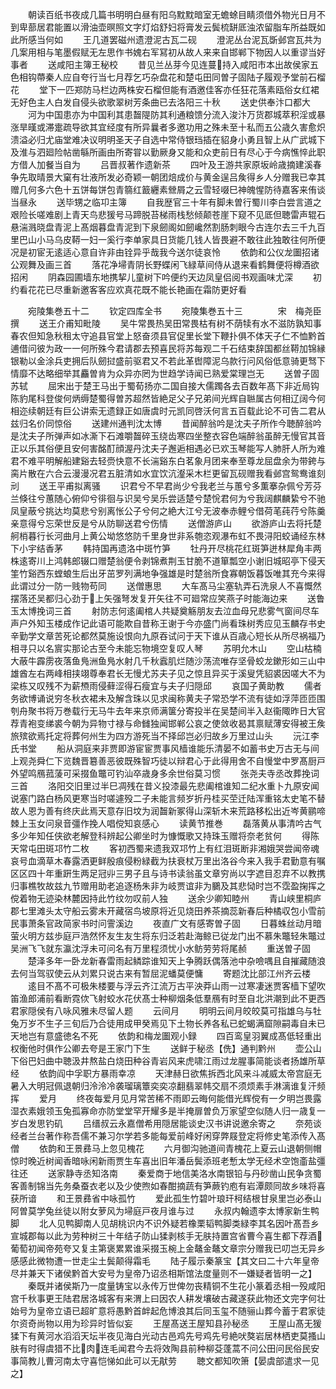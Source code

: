 <!-- { "loadSidebar": true } -->
　　朝读百纸书夜成几篇书明明白昼有阳乌黕黕暗室无蟾蜍目睛须借外物光日月不到卑蔀居君能置以滑油壶暝照文字灯焰舒妇将膏发云鬓梳缾厎浊浓留脂车所益既如此所感当何如
　　王几道罢磁州遗澄泥古瓦二砚
　　澄泥丛台泥瓦斲邺宫瓦共为几案用相与笔墨假赋无左思作书媿右军冩初从故人来来自邯郸下物因人以重谬当好事者
　　送咸阳主簿王秘校
　　昔见兰丛芽今见连蔓持入咸阳市本出故侯家五色相钩蔕秦人应自夸行当七月荐乞巧杂盘花和楚屯田同曽子固陆子履观予堂前石榴花
　　堂下一匹郑防马栏边两株安石榴但能有酒邀佳客亦任狂花落素瓯俗女红裙无好色主人白发自侵头欲歌翠树芳条曲已去洛阳三十秋
　　送史供奉汴口都大
　　河为中国患亦为中国利其患齧隄防其利通粮馈分流入浚汴万货郡城萃积淫或暴涨旱暵或滞疐疏导欲其宜经度有所异曩者多邀功用之殊未至十私而五公歳久害愈炽溃溢必归尤庙堂难决议明明圣天子自选中常侍银珰插在貂身小勇且智上从广武城下及淮与泗廻险帖凿緐所画由所寄甞以勤厥身又能和众吏前日有尽心于今病憔悴此职方借人加餐当自为
　　吕晋叔著作遗新茶
　　四叶及王游共家原坂岭歳摘建溪春争先取晴景大窠有壮液所发必奇颖一朝团焙成价与黄金逞吕矦得乡人分赠我已幸其赠几何多六色十五饼每饼包青篛红籖纒素檾屑之云雪轻啜巳神魄惺防待嘉客来侑谈当昼永
　　送毕甥之临卭主簿
　　自我歴官三十年有脚未曽行蜀川李白尝言道之艰险长嗟难剧上青天鸟悲猨号马蹄脱苔梯雨栈愁倾颠苍崖下窥不见厎但聴雷声辊石悬湍溅晓盘青泥上髙烟暮盘青泥到下泉劒阁如劒巉然割肠刺眼今古连尔去三千九百里巴山小马乌皮鞯一妇一奚行李单家具日货能几钱人皆畏避不敢往此独敢往何所便况是初宦无逺适心意自许非由铨异乎哉我今送尔徒哀怜
　　依韵和公仪龙圗招诸公观舞及画三首
　　落花净埽青阴长野蝶闲飞緑草间侍从退来看鹤舞便将樽酒欲招闲
　　阴森园圃墙东地携挈儿童树下吟便约天边凤皇侣阅书观画味尤深
　　初约看花花已尽重新邀客客应欢真花既不能长艳画在霜防更好看







　　宛陵集巻五十二
　　钦定四库全书
　　宛陵集巻五十三　　　　宋　梅尧臣　撰
　　送王介甫知毗陵
　　吴牛常畏热吴田常畏枯有树不荫犊有水不滋防孰知事春农但知急秋租太守追县官堂上怒奋须县官促里长堂下鞭扑俱不体天子仁不恤黔首逋借问彼为政一一何所殊今君请郡去预喜民将苏每观二千石结束辞国都丝鞯加锦縁银勒以金涂兵吏拥后队劒挝盛前驱君又不若此革辔障泥乌款行问风俗低意骑更驽下情靡不达略细举其麤曽肯为众异亦罔为世趋学诗闻已熟爱棠理岂无
　　送曽子固苏轼
　　屈宋出于楚王马出于蜀荀扬亦二国自接大儒躅各去百数年髙下非近局钩陈豹尾科登俊何炳缛楚蜀得曽苏超然皆絶足父子兄弟间光辉自聮属古何相辽阔今何相迩续朝廷有巨公讲索无遗録正如唐虞时元凯同啓沃何言五百载此论不可告二君从兹归名价同惊俗
　　送建州通判沈太博
　　昔闻醉翁吟是沈夫子所作今聴醉翁吟是沈夫子所弹声如冰澌下石滩嚼齧碎玉绕齿寒四坐整衣容色端醉翁虽醉无慢官其音正以乐其俗便且安何害酩酊顔渥丹沈夫子邂逅相遇必已欢玉琴能写人肺肝人所为难君不难平明解船建谿去轻赍快意不长湍谿东白茗象月团来奉至尊龙屈盘余为带銙与脔片散在六合云漫漫况君五脏清如水宜饮沆瀣采木栏更留瓦砚赠我看邺宫鸳鸯谁刻刓
　　送王平甫拟离骚
　　识君兮不早君尚少兮我老兰与蕙兮多薫搴杂佩兮芳芬兰倏往兮蕙随心俯仰兮徘徊与识吴兮吴乐尝适楚兮楚恱君何为兮我阔麒麟絷兮不驰凤皇蔽兮挑达均莫悲兮别离怅公子兮何之絶大江兮无波奉赤鲤兮借荷芼莼荇兮陈羹亲意得兮忘荣世反是兮从防聊送君兮伤情
　　送僧游庐山
　　欲游庐山去将托楚舸梢暮行长河曲月上黄公坳悠悠防千里身世非系匏恣观瀑布虹不畏浔阳蛟诵经东林下小宇结香茅
　　韩持国再遗洛中斑竹笋
　　牡丹开尽桃花红斑笋迸林犀角丰两株逺寄川上鸿韩郎辍口赠楚翁便令剥锦煮荆玉甘脆不道箪瓢空小谢旧城昭亭下侵天筀竹谿西东螳蜋生后出牙茁罗列满地争强雄是时楚翁所食寡朝饭暮饭唯其充今来得此谓过分一防一贱物苟同
　　送僧惠思
　　大车髙马尘塞轨弄石洗泉人不喜慨然摆落还吴都归心劲于上矢强弩发复开矢往不可廻常应笑燕子时能海边来
　　送鲁玉太博挽词三首
　　射防志何逺阖棺人共疑奠觞朋友去泣血母兄悲雾气窗间尽车声户外知玉楼成作记此语可能欺自昔称王谢于今亦盛门尚看珠树秀应见玉麟存书史辛勤学文章苦死论都然莫施设恨向九原吞试问于天下谁从百歳心短长从所尽祸福乃相寻只以名賔实那论古至今未能忘物境空复叹人琴
　　苏明允木山
　　空山枯楠大蔽牛霹雳夜落鱼鳬洲鱼鳬水射几千秋蠧肌烂随沙荡流唯存坚骨蛟龙鏉形如三山中雄酋左右两峰相挟翊尊奉君长无慢尤苏夫子见之惊且异买于溪叟凭貂裘因嗟大不为梁栋又叹残不为薪槱雨侵藓涩得石瘦宜与夫子归隠邱
　　哀国子黄助教
　　儒者务欲博诵说穷冬秋衣裙未及解含珠以见求闽称黄夫子常恐学不流有徒如浮萍匝匝围刳舟聚书将万巻载行无马牛去年来京师满箧分寄投半在吴楚间半入赵衞陬昨日大官荐青袍变绨裘今朝为异物寸禄与命雠独闻邯郸公哀之使敛收曷其禀赋薄安得被王矦旅殡欲焉托定将葬何州生为四方游死当不择邱岂必归故乡万里过山头
　　沅江李氏书堂
　　船从洞庭来非贾即游宦宦贾事风樯谁能乐清晏不如蓄书史万古无与间上观尧舜仁下览魏晋簒善恶彼既殊智巧徒以辩君心于此得用舍不自慢堂中罗髙厨戸外望鸣鴈菰蔆可采掇鱼鼈可钓汕卒歳身多余世俗莫习惯
　　张尧夫寺丞改葬挽词三首
　　洛阳交旧里过半巳凋残在昔义投漆最先悲阖棺谁知二纪水重卜九原安闻说塞门路白杨风更寒当时嗟遽殁二子未能言频岁折丹桂买茔迁陆浑重铭太史笔不替故人恩为善有终庆此焉天意存旧坟为润齧新冢得山深斩木来荒路移松出近岑黄鹂啼棘上玉女问泉音彊作挽人唱傥知哀感心
　　读黄节推巻
　　磊落黄从事清吟古气多少年知任侠欲老解登科辨起公卿坐时为慷慨歌又持珠玉赠将奈老贫何
　　得陈天常屯田斑邛竹二枚
　　客初西蜀来遗我双邛竹上有红泪斑断非湘娥哭尝闻帝魂哀号血滴草木春露洒更鲜殷痕侵粉緑截为扶衰杖万里出洛谷今来入我手君勤意有嘱区区四十年重趼生两足冠丱三男子且与诗书读翁虽文章穷尚以字遮目忍弃不以教携归事樵牧故兹九节赠用助老追逐杨朱非为岐贾谊非为鵩及其悲恸时岂不霑盈掬挥之傥着物无迹染林麓因持此竹纹勿叹前人独
　　送余少卿知睦州
　　青山峡里桐庐郡七里滩头太守船云雾未开藏宿鸟坡原将近见烧田养茶摘蕊新春后种橘収包小雪前民事萧条官政简家书时问霅溪边
　　夜直广文有感寄曽子固
　　日暮蛛丝动月暗萤火明方兹歩庭戸浩然怀友生友生将东归泛若赴海鲸已従龙门出不慕朱鼈轻朱鼈过吴洲飞飞就东瀛沈浮未可问名有万里程须忧小水鲂劳劳将尾赪
　　重送曽子固
　　楚泽多年一卧龙新春雷雨起鳞踪谁知天上争腾跃偶落池中杂噞喁且自摧藏随浪去何当驾驭使云从刘累只说古来有暂屈泥蟠莫便慵
　　寄题沈比部江州齐云楼
　　逺目不髙不可极朱楼要与浮云齐江流万古平泱莽山雨一过寒凄迷贾客樯下望吹笛渔郎浦前看断霓佽飞射蛟水花伏髙士种柳烟条低羣鴈有时至自北洪潮到此不更西君家隠侯有八咏风雅未尽留人题
　　云间月
　　明明云间月皎皎莫可指雄乌与牡兔万岁不生子三旬后乃合徒用成甲癸焉见下土物长养各私已蛇蝎满窟隙嗣毒自未已天地岂有意盛徳名不死
　　依韵和梅龙圗观小録
　　四百鸾皇羽翼成髙低轻重出权衡他时俱作公卿去夸是王家门下生
　　送鲜于秘丞【侁】通判黔州
　　壶公山下俗巴妇曲中聴汲井熬盐白烧田种谷青岩风来虎啸江雨过龙腥事简能谈者扬雄所草经
　　依韵阎中孚职方暴雨幸凉
　　天津赫日欲焦拆西北风来斗减威太帝宫庭无暑入大明冠佩退朝归泠泠冷袭瑠璃簟奕奕凉翻翡翠帏交扇不须烦素手淋漓谁复汗频挥
　　爱月
　　终夜每爱月见月常苦稀不雨即云晦何能借光辉傥有一夕明岂畏露湿衣素娥领玉兔孤寡命亦防堂堂罕开耀多是半掩扉曽负万家望空似随人归一歳复一岁白发思钓矶
　　吕缙叔云永嘉僧希用隠居能谈史汉书讲说邀余寄之
　　奈苑谈经者兰台著作称吾儒不兼习尔学若多能每爱前峰好闲穿弊屐登定将修史笔添传入髙僧
　　依韵和王景彞马上忽见槐花
　　六月御沟驰道间青槐花上夏云山退朝侧帽惊时晚近树闻香暗咏闲新雨贾生车喜出旧年潘岳鬓添班老慙太学无经术空饱齑盐彊往还
　　送家静寺丞知洛南
　　秦爱商于地信美洛水南银铅与丹砂凿山民争贪蜀客善制锦当先务桑蚕衣老以及少使煦如春酣摘蔬有笋蕨钓庖有岩潭颇同故乡味将喜获所谙
　　和王景彞省中咏孤竹
　　爱此孤生竹碧叶琅玕柯结根甘泉里岂必泰山阿曽莫学兔丝徒以附女萝风为埽庭戸夜月谁与过
　　永叔内翰遗李太博家新生鸭脚
　　北人见鸭脚南人见胡桃识内不识外疑若橡栗韬鸭脚类緑李其名因叶髙吾乡宣城郡每以此为劳种树三十年结子防山猱剥核手无肤持置宫省曹今喜生都下荐酒葡萄初闻帝苑夸又复主第褒累累谁采掇玉椀上金鼇金鼇文章宗分赠我已叨岂无异乡感感此微物遭一世走尘土鬓颠得霜毛
　　陆子履示秦篆宝【其文曰二十六年皇帝尽并兼天下诸侯黔首大安号为皇帝乃诏丞相斯馆法度量则不一嫌疑者皆明一之】
　　秦既并诸侯斯乃一度量铸宝以永传万世俾勿丧精铜不生花小篆着丞相一殁咸阳宫千秋事更王陆君居洛城客有来渭上曰因农人耕发壤破古藏遂获此物还文完字何壮始号为皇帝立语已超旷意将愚黔首衅起危博浪其后同玉玺不随骊山葬今蓄于君家徒尔资奇尚物以用为珍异时皆似妄
　　王屋髙送王屋知县孙秘丞
　　王屋山髙无猨猱下有黄河水滔滔天坛半夜见海白光动古邑鸡先号鸡先号絶吠獒岩居林栖吏莫搔山肤有时得虞猎不比肉连毛闻君今去将效陶县前种柳芟蓬蒿不问公田问民俗民安事简教儿曹河南太守喜恺悌如此可以无猒劳
　　聴文都知吹箫【晏虞部遣求一见之】
